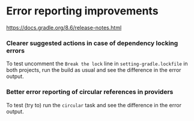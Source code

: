 # Error reporting improvements

https://docs.gradle.org/8.6/release-notes.html

### Clearer suggested actions in case of dependency locking errors

To test uncomment the `Break the lock` line in `setting-gradle.lockfile` in both projects, run the build as usual and see the difference in the error output.

### Better error reporting of circular references in providers

To test (try to) run the `circular` task and see the difference in the error output.